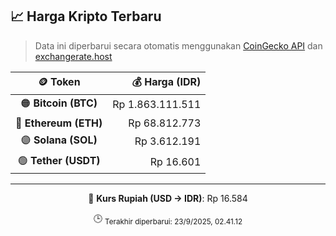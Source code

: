 

<!-- HARGA_KRIPTO -->
## 📈 Harga Kripto Terbaru

> Data ini diperbarui secara otomatis menggunakan [CoinGecko API](https://www.coingecko.com/) dan [exchangerate.host](https://exchangerate.host/)

<div align="center">

| 🪙 Token | 💰 Harga (IDR) |
|:------:|---------------:|
| 🟠 **Bitcoin (BTC)**   | Rp 1.863.111.511 |
| 🔵 **Ethereum (ETH)**  | Rp 68.812.773 |
| 🟣 **Solana (SOL)**    | Rp 3.612.191 |
| 🟢 **Tether (USDT)**   | Rp 16.601 |

---

💱 **Kurs Rupiah (USD → IDR)**: Rp 16.584

🕒 <sub>Terakhir diperbarui: 23/9/2025, 02.41.12</sub>

</div>
<!-- /HARGA_KRIPTO -->